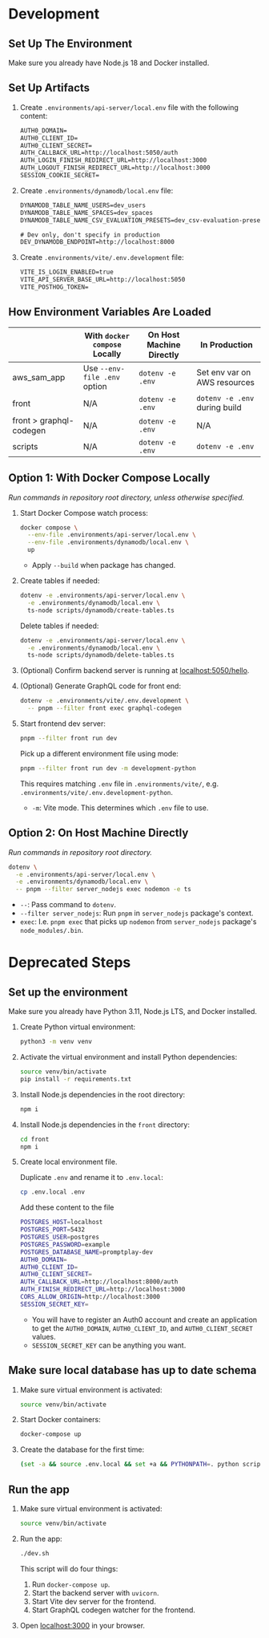 # Development

## Set Up The Environment

Make sure you already have Node.js 18 and Docker installed.

## Set Up Artifacts

1. Create `.environments/api-server/local.env` file with the following content:

   ```txt
   AUTH0_DOMAIN=
   AUTH0_CLIENT_ID=
   AUTH0_CLIENT_SECRET=
   AUTH_CALLBACK_URL=http://localhost:5050/auth
   AUTH_LOGIN_FINISH_REDIRECT_URL=http://localhost:3000
   AUTH_LOGOUT_FINISH_REDIRECT_URL=http://localhost:3000
   SESSION_COOKIE_SECRET=
   ```

2. Create `.environments/dynamodb/local.env` file:

   ```txt
   DYNAMODB_TABLE_NAME_USERS=dev_users
   DYNAMODB_TABLE_NAME_SPACES=dev_spaces
   DYNAMODB_TABLE_NAME_CSV_EVALUATION_PRESETS=dev_csv-evaluation-presets

   # Dev only, don't specify in production
   DEV_DYNAMODB_ENDPOINT=http://localhost:8000
   ```

3. Create `.environments/vite/.env.development` file:

   ```txt
   VITE_IS_LOGIN_ENABLED=true
   VITE_API_SERVER_BASE_URL=http://localhost:5050
   VITE_POSTHOG_TOKEN=
   ```

## How Environment Variables Are Loaded

|                         | With `docker compose` Locally | On Host Machine Directly | In Production                 |
| ----------------------- | ----------------------------- | ------------------------ | ----------------------------- |
| aws_sam_app             | Use `--env-file .env` option  | `dotenv -e .env`         | Set env var on AWS resources  |
| front                   | N/A                           | `dotenv -e .env`         | `dotenv -e .env` during build |
| front > graphql-codegen | N/A                           | `dotenv -e .env`         | N/A                           |
| scripts                 | N/A                           | `dotenv -e .env`         | `dotenv -e .env`              |

## Option 1: With Docker Compose Locally

_Run commands in repository root directory, unless otherwise specified._

1. Start Docker Compose watch process:

   ```sh
   docker compose \
     --env-file .environments/api-server/local.env \
     --env-file .environments/dynamodb/local.env \
     up
   ```

   - Apply `--build` when package has changed.

2. Create tables if needed:

   ```sh
   dotenv -e .environments/api-server/local.env \
     -e .environments/dynamodb/local.env \
     ts-node scripts/dynamodb/create-tables.ts
   ```

   Delete tables if needed:

   ```sh
   dotenv -e .environments/api-server/local.env \
     -e .environments/dynamodb/local.env \
     ts-node scripts/dynamodb/delete-tables.ts
   ```

3. (Optional) Confirm backend server is running at [localhost:5050/hello](http://localhost:5050/hello).

4. (Optional) Generate GraphQL code for front end:

   ```sh
   dotenv -e .environments/vite/.env.development \
     -- pnpm --filter front exec graphql-codegen
   ```

5. Start frontend dev server:

   ```sh
   pnpm --filter front run dev
   ```

   Pick up a different environment file using mode:

   ```sh
   pnpm --filter front run dev -m development-python
   ```

   This requires matching `.env` file in `.environments/vite/`, e.g. `.environments/vite/.env.development-python`.

   - `-m`: Vite mode. This determines which `.env` file to use.

## Option 2: On Host Machine Directly

_Run commands in repository root directory._

```sh
dotenv \
  -e .environments/api-server/local.env \
  -e .environments/dynamodb/local.env \
  -- pnpm --filter server_nodejs exec nodemon -e ts
```

- `--`: Pass command to `dotenv`.
- `--filter server_nodejs`: Run `pnpm` in `server_nodejs` package's context.
- `exec`: I.e. `pnpm exec` that picks up `nodemon` from `server_nodejs` package's `node_modules/.bin`.

# Deprecated Steps

## Set up the environment

Make sure you already have Python 3.11, Node.js LTS, and Docker installed.

1.  Create Python virtual environment:
    ```sh
    python3 -m venv venv
    ```
2.  Activate the virtual environment and install Python dependencies:
    ```sh
    source venv/bin/activate
    pip install -r requirements.txt
    ```
3.  Install Node.js dependencies in the root directory:
    ```sh
    npm i
    ```
4.  Install Node.js dependencies in the `front` directory:
    ```sh
    cd front
    npm i
    ```
5.  Create local environment file.

    Duplicate `.env` and rename it to `.env.local`:

    ```sh
    cp .env.local .env
    ```

    Add these content to the file

    ```sh
    POSTGRES_HOST=localhost
    POSTGRES_PORT=5432
    POSTGRES_USER=postgres
    POSTGRES_PASSWORD=example
    POSTGRES_DATABASE_NAME=promptplay-dev
    AUTH0_DOMAIN=
    AUTH0_CLIENT_ID=
    AUTH0_CLIENT_SECRET=
    AUTH_CALLBACK_URL=http://localhost:8000/auth
    AUTH_FINISH_REDIRECT_URL=http://localhost:3000
    CORS_ALLOW_ORIGIN=http://localhost:3000
    SESSION_SECRET_KEY=
    ```

    - You will have to register an Auth0 account and create an application to get the `AUTH0_DOMAIN`, `AUTH0_CLIENT_ID`, and `AUTH0_CLIENT_SECRET` values.
    - `SESSION_SECRET_KEY` can be anything you want.

## Make sure local database has up to date schema

1. Make sure virtual environment is activated:
   ```sh
   source venv/bin/activate
   ```
2. Start Docker containers:
   ```sh
   docker-compose up
   ```
3. Create the database for the first time:
   ```sh
   (set -a && source .env.local && set +a && PYTHONPATH=. python scripts/create_database.py)
   ```

## Run the app

1. Make sure virtual environment is activated:
   ```sh
   source venv/bin/activate
   ```
2. Run the app:

   ```sh
   ./dev.sh
   ```

   This script will do four things:

   1. Run `docker-compose up`.
   2. Start the backend server with `uvicorn`.
   3. Start Vite dev server for the frontend.
   4. Start GraphQL codegen watcher for the frontend.

3. Open [localhost:3000](http://localhost:3000) in your browser.
